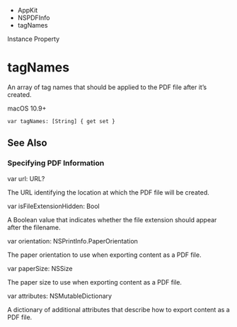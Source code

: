 

- AppKit
- NSPDFInfo
-  tagNames 

Instance Property

# tagNames

An array of tag names that should be applied to the PDF file after it’s created.

macOS 10.9+

``` source
var tagNames: [String] { get set }
```

## See Also

### Specifying PDF Information

var url: URL?

The URL identifying the location at which the PDF file will be created.

var isFileExtensionHidden: Bool

A Boolean value that indicates whether the file extension should appear after the filename.

var orientation: NSPrintInfo.PaperOrientation

The paper orientation to use when exporting content as a PDF file.

var paperSize: NSSize

The paper size to use when exporting content as a PDF file.

var attributes: NSMutableDictionary

A dictionary of additional attributes that describe how to export content as a PDF file.

